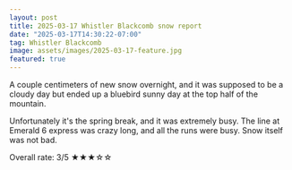 ```yaml
---
layout: post
title: 2025-03-17 Whistler Blackcomb snow report
date: "2025-03-17T14:30:22-07:00"
tag: Whistler Blackcomb
image: assets/images/2025-03-17-feature.jpg
featured: true
---
```


A couple centimeters of new snow overnight, and it was supposed to be a cloudy day but ended up a bluebird sunny day at the top half of the mountain.

Unfortunately it's the spring break, and it was extremely busy. The line at Emerald 6 express was crazy long, and all the runs were busy. Snow itself was not bad.

Overall rate: 3/5 ★★★☆☆
